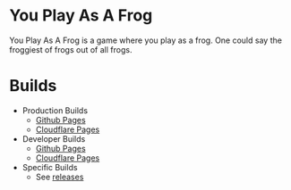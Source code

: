 # You Play As A Frog
You Play As A Frog is a game where you play as a frog. One could say the froggiest of frogs out of all frogs.
# Builds
- Production Builds
  - [Github Pages](https://ypaaf.github.io)
  - [Cloudflare Pages](https://ypaaf.pages.dev)
- Developer Builds
  - [Github Pages](https://ypaaf.github.io/ypaaf-dev)
  - [Cloudflare Pages](https://ypaaf-dev.pages.dev)
- Specific Builds
  - See [releases](https://github.com/ypaaf/you-play-as-a-frog/releases)
